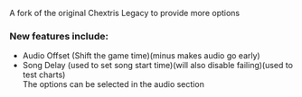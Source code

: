 A fork of the original Chextris Legacy to provide more options
### New features include:
- Audio Offset (Shift the game time)(minus makes audio go early)
- Song Delay (used to set song start time)(will also disable failing)(used to test charts)  
The options can be selected in the audio section
